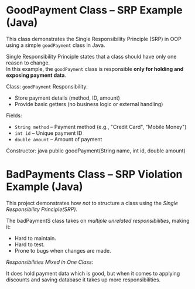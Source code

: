 # GoodPayment Class – SRP Example (Java)

This class demonstrates the Single Responsibility Principle (SRP) in OOP using a simple `goodPayment` class in Java.

Single Responsibility Principle states that a class should have only one reason to change.  
In this example, the `goodPayment` class is responsible **only for holding and exposing payment data**.

Class: `goodPayment`
 Responsibility:
- Store payment details (method, ID, amount)
- Provide basic getters (no business logic or external handling)

Fields:
- `String method` – Payment method (e.g., "Credit Card", "Mobile Money")
- `int id` – Unique payment ID
- `double amount` – Amount of payment

Constructor:
java
public goodPayment(String name, int id, double amount)

# BadPayments Class – SRP Violation Example (Java)

This project demonstrates how *not* to structure a class using the *Single Responsibility Principle(SRP)*.

The badPaymentS class takes on *multiple unrelated responsibilities*, making it:

- Hard to maintain.
- Hard to test.
- Prone to bugs when changes are made.

*Responsibilities Mixed in One Class:*

It does hold payment data which is good,
but when it comes to applying discounts and saving database it takes up more responsibilities.


